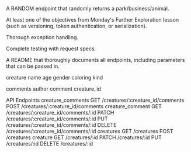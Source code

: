 
  A RANDOM endpoint that randomly returns a park/business/animal.

  At least one of the objectives from Monday's Further Exploration lesson (such as versioning, token authentication, or serialization).

  Thorough exception handling.

  Complete testing with request specs.

  A README that thoroughly documents all endpoints, including parameters that can be passed in.


creature
  name
  age
  gender
  coloring
  kind

comments
  author
  comment
  creature_id

API Endpoints
creature_comments GET    /creatures/:creature_id/comments
                  POST   /creatures/:creature_id/comments
 creature_comment GET    /creatures/:creature_id/comments/:id
                  PATCH  /creatures/:creature_id/comments/:id
                  PUT    /creatures/:creature_id/comments/:id
                  DELETE /creatures/:creature_id/comments/:id
        creatures GET    /creatures
                  POST   /creatures
         creature GET    /creatures/:id
                  PATCH  /creatures/:id
                  PUT    /creatures/:id
                  DELETE /creatures/:id
